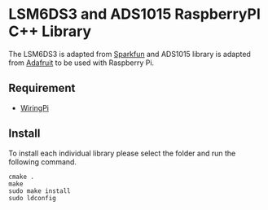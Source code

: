 # LSM6DS3 and ADS1015 RaspberryPI C++ Library

The LSM6DS3 is adapted from [Sparkfun](https://github.com/sparkfun/SparkFun_LSM6DS3_Arduino_Library) and ADS1015 library is adapted from [Adafruit](https://github.com/adafruit/Adafruit_ADS1X15) to be used with Raspberry Pi. 

## Requirement
* [WiringPi](http://wiringpi.com/)

## Install
To install each individual library please select the folder and run the following command.
```
cmake .
make
sudo make install
sudo ldconfig
```
